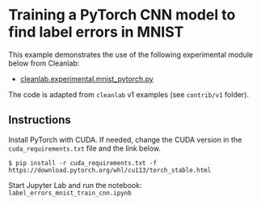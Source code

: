 # Training a PyTorch CNN model to find label errors in MNIST

This example demonstrates the use of the following experimental module below from Cleanlab:

- [cleanlab.experimental.mnist_pytorch.py](https://github.com/cleanlab/cleanlab/blob/master/cleanlab/experimental/mnist_pytorch.py)

The code is adapted from `cleanlab` v1 examples (see `contrib/v1` folder).

## Instructions

Install PyTorch with CUDA. If needed, change the CUDA version in the `cuda_requirements.txt` file and the link below.

```console
$ pip install -r cuda_requirements.txt -f https://download.pytorch.org/whl/cu113/torch_stable.html
```

Start Jupyter Lab and run the notebook: `label_errors_mnist_train_cnn.ipynb`
